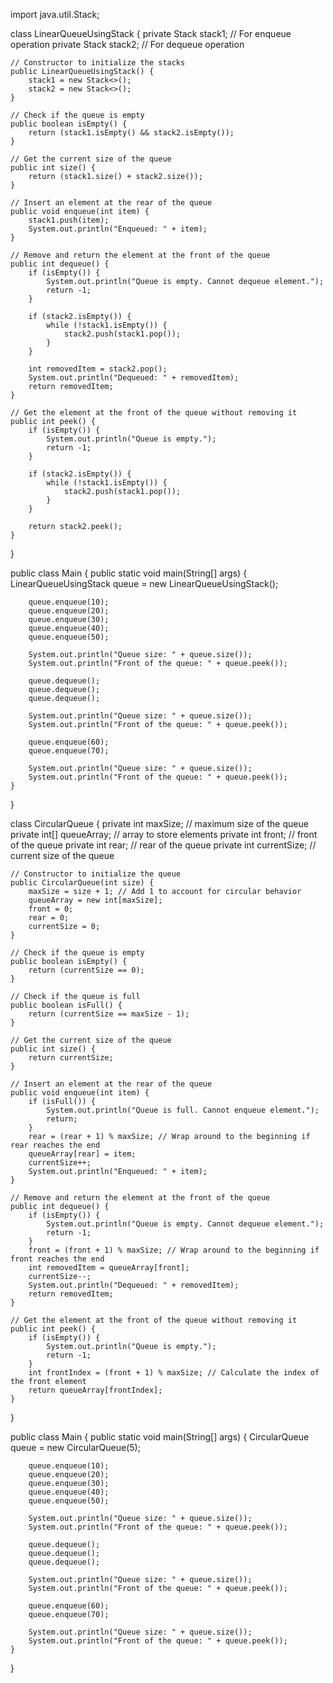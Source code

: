 import java.util.Stack;

class LinearQueueUsingStack {
    private Stack<Integer> stack1; // For enqueue operation
    private Stack<Integer> stack2; // For dequeue operation

    // Constructor to initialize the stacks
    public LinearQueueUsingStack() {
        stack1 = new Stack<>();
        stack2 = new Stack<>();
    }

    // Check if the queue is empty
    public boolean isEmpty() {
        return (stack1.isEmpty() && stack2.isEmpty());
    }

    // Get the current size of the queue
    public int size() {
        return (stack1.size() + stack2.size());
    }

    // Insert an element at the rear of the queue
    public void enqueue(int item) {
        stack1.push(item);
        System.out.println("Enqueued: " + item);
    }

    // Remove and return the element at the front of the queue
    public int dequeue() {
        if (isEmpty()) {
            System.out.println("Queue is empty. Cannot dequeue element.");
            return -1;
        }

        if (stack2.isEmpty()) {
            while (!stack1.isEmpty()) {
                stack2.push(stack1.pop());
            }
        }

        int removedItem = stack2.pop();
        System.out.println("Dequeued: " + removedItem);
        return removedItem;
    }

    // Get the element at the front of the queue without removing it
    public int peek() {
        if (isEmpty()) {
            System.out.println("Queue is empty.");
            return -1;
        }

        if (stack2.isEmpty()) {
            while (!stack1.isEmpty()) {
                stack2.push(stack1.pop());
            }
        }

        return stack2.peek();
    }
}

public class Main {
    public static void main(String[] args) {
        LinearQueueUsingStack queue = new LinearQueueUsingStack();

        queue.enqueue(10);
        queue.enqueue(20);
        queue.enqueue(30);
        queue.enqueue(40);
        queue.enqueue(50);

        System.out.println("Queue size: " + queue.size());
        System.out.println("Front of the queue: " + queue.peek());

        queue.dequeue();
        queue.dequeue();
        queue.dequeue();

        System.out.println("Queue size: " + queue.size());
        System.out.println("Front of the queue: " + queue.peek());

        queue.enqueue(60);
        queue.enqueue(70);

        System.out.println("Queue size: " + queue.size());
        System.out.println("Front of the queue: " + queue.peek());
    }
}






class CircularQueue {
    private int maxSize; // maximum size of the queue
    private int[] queueArray; // array to store elements
    private int front; // front of the queue
    private int rear; // rear of the queue
    private int currentSize; // current size of the queue

    // Constructor to initialize the queue
    public CircularQueue(int size) {
        maxSize = size + 1; // Add 1 to account for circular behavior
        queueArray = new int[maxSize];
        front = 0;
        rear = 0;
        currentSize = 0;
    }

    // Check if the queue is empty
    public boolean isEmpty() {
        return (currentSize == 0);
    }

    // Check if the queue is full
    public boolean isFull() {
        return (currentSize == maxSize - 1);
    }

    // Get the current size of the queue
    public int size() {
        return currentSize;
    }

    // Insert an element at the rear of the queue
    public void enqueue(int item) {
        if (isFull()) {
            System.out.println("Queue is full. Cannot enqueue element.");
            return;
        }
        rear = (rear + 1) % maxSize; // Wrap around to the beginning if rear reaches the end
        queueArray[rear] = item;
        currentSize++;
        System.out.println("Enqueued: " + item);
    }

    // Remove and return the element at the front of the queue
    public int dequeue() {
        if (isEmpty()) {
            System.out.println("Queue is empty. Cannot dequeue element.");
            return -1;
        }
        front = (front + 1) % maxSize; // Wrap around to the beginning if front reaches the end
        int removedItem = queueArray[front];
        currentSize--;
        System.out.println("Dequeued: " + removedItem);
        return removedItem;
    }

    // Get the element at the front of the queue without removing it
    public int peek() {
        if (isEmpty()) {
            System.out.println("Queue is empty.");
            return -1;
        }
        int frontIndex = (front + 1) % maxSize; // Calculate the index of the front element
        return queueArray[frontIndex];
    }
}

public class Main {
    public static void main(String[] args) {
        CircularQueue queue = new CircularQueue(5);

        queue.enqueue(10);
        queue.enqueue(20);
        queue.enqueue(30);
        queue.enqueue(40);
        queue.enqueue(50);

        System.out.println("Queue size: " + queue.size());
        System.out.println("Front of the queue: " + queue.peek());

        queue.dequeue();
        queue.dequeue();
        queue.dequeue();

        System.out.println("Queue size: " + queue.size());
        System.out.println("Front of the queue: " + queue.peek());

        queue.enqueue(60);
        queue.enqueue(70);

        System.out.println("Queue size: " + queue.size());
        System.out.println("Front of the queue: " + queue.peek());
    }
}
